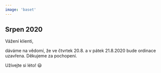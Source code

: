 ```yaml
---
image: 'baset'
---
```


## Srpen 2020

Vážení klienti,

dáváme na vědomí, že ve <span class="bold text-danger">čtvrtek 20.8</span>. a v <span class="bold text-danger">pátek 21.8.2020</span> bude ordinace uzavřena.
Děkujeme za pochopení.

Užívejte si léto! 😃
